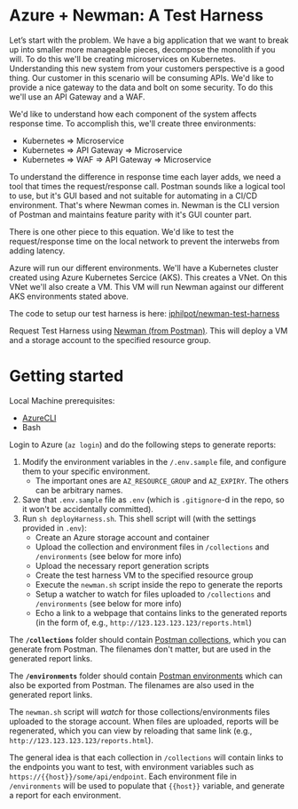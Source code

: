 # Azure + Newman: A Test Harness

Let’s start with the problem. We have a big application that we want to break up into smaller more manageable pieces, decompose the monolith if you will. To do this we'll be creating microservices on Kubernetes. Understanding this new system from your customers perspective is a good thing. Our customer in this scenario will be consuming APIs. We'd like to provide a nice gateway to the data and bolt on some security. To do this we'll use an API Gateway and a WAF.

We'd like to understand how each component of the system affects response time. To accomplish this, we'll create three environments:

- Kubernetes => Microservice
- Kubernetes => API Gateway => Microservice
- Kubernetes => WAF => API Gateway => Microservice

To understand the difference in response time each layer adds, we need a tool that times the request/response call. Postman sounds like a logical tool to use, but it's GUI based and not suitable for automating in a CI/CD environment. That's where Newman comes in. Newman is the CLI version of Postman and maintains feature parity with it's GUI counter part.

There is one other piece to this equation. We'd like to test the request/response time on the local network to prevent the interwebs from adding latency. 

Azure will run our different environments. We'll have a Kubernetes cluster created using Azure Kubernetes Sercice (AKS). This creates a VNet. On this VNet we'll also create a VM. This VM will run Newman against our different AKS environments stated above. 

The code to setup our test harness is here: [iphilpot/newman-test-harness](https://github.com/iphilpot/newman-test-harness)

Request Test Harness using [Newman (from Postman)](https://www.getpostman.com/docs/v6/postman/collection_runs/command_line_integration_with_newman). This will deploy a VM and a storage account to the specified resource group.

# Getting started

Local Machine prerequisites:
 - [AzureCLI](https://docs.microsoft.com/en-us/cli/azure/install-azure-cli?view=azure-cli-latest)
 - Bash
 
Login to Azure (`az login`) and do the following steps to generate reports:

1. Modify the environment variables in the `/.env.sample` file, and configure them to your specific environment.
    - The important ones are `AZ_RESOURCE_GROUP` and `AZ_EXPIRY`. The others can be arbitrary names.
2. Save that `.env.sample` file as `.env` (which is `.gitignore`-d in the repo, so it won't be accidentally committed).
3. Run `sh deployHarness.sh`. This shell script will (with the settings provided in `.env`):
    - Create an Azure storage account and container
    - Upload the collection and environment files in `/collections` and `/environments` (see below for more info)
    - Upload the necessary report generation scripts
    - Create the test harness VM to the specified resource group
    - Execute the `newman.sh` script inside the repo to generate the reports
    - Setup a watcher to watch for files uploaded to `/collections` and `/environments` (see below for more info)
    - Echo a link to a webpage that contains links to the generated reports (in the form of, e.g., `http://123.123.123.123/reports.html`)
    
The **`/collections`** folder should contain [Postman collections](https://www.getpostman.com/docs/v6/postman/collections/creating_collections), which you can generate from Postman. The filenames don't matter, but are used in the generated report links.

The **`/environments`** folder should contain [Postman environments](https://www.getpostman.com/docs/v6/postman/environments_and_globals/manage_environments) which can also be exported from Postman. The filenames are also used in the generated report links.

The `newman.sh` script will _watch_ for those collections/environments files uploaded to the storage account. When files are uploaded, reports will be regenerated, which you can view by reloading that same link (e.g., `http://123.123.123.123/reports.html`).

The general idea is that each collection in `/collections` will contain links to the endpoints you want to test, with environment variables such as `https://{{host}}/some/api/endpoint`. Each environment file in `/environments` will be used to populate that `{{host}}` variable, and generate a report for each environment. 

